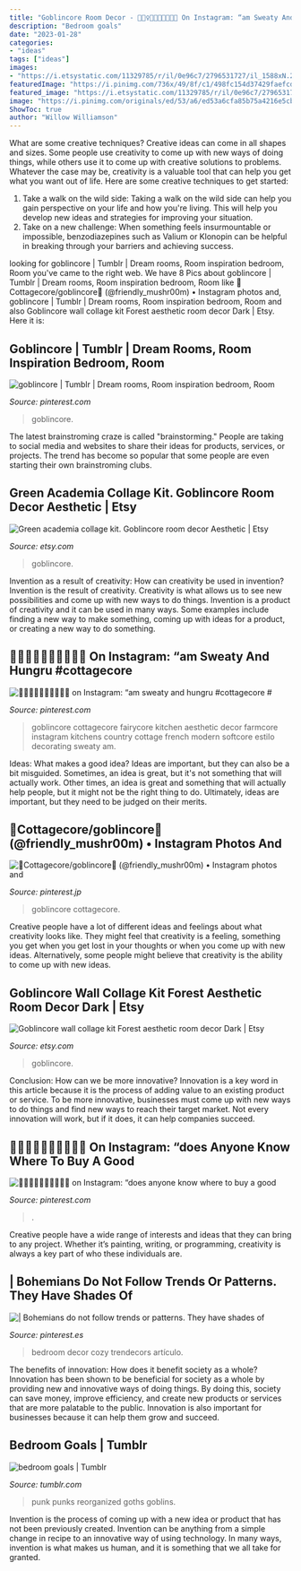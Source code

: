 ```yaml
---
title: "Goblincore Room Decor - 🧚🏻‍♀️🦋🐞🦆🍃🌻🍒🧺 On Instagram: “am Sweaty And Hungru #cottagecore #"
description: "Bedroom goals"
date: "2023-01-28"
categories:
- "ideas"
tags: ["ideas"]
images:
- "https://i.etsystatic.com/11329785/r/il/0e96c7/2796531727/il_1588xN.2796531727_kuno.jpg"
featuredImage: "https://i.pinimg.com/736x/49/8f/c1/498fc154d37429faefcd3ea8d7aea462.jpg"
featured_image: "https://i.etsystatic.com/11329785/r/il/0e96c7/2796531727/il_1588xN.2796531727_kuno.jpg"
image: "https://i.pinimg.com/originals/ed/53/a6/ed53a6cfa85b75a4216e5cb849e78405.png"
ShowToc: true
author: "Willow Williamson"
---
```



What are some creative techniques?
Creative ideas can come in all shapes and sizes. Some people use creativity to come up with new ways of doing things, while others use it to come up with creative solutions to problems. Whatever the case may be, creativity is a valuable tool that can help you get what you want out of life. Here are some creative techniques to get started: 
1. Take a walk on the wild side: Taking a walk on the wild side can help you gain perspective on your life and how you're living. This will help you develop new ideas and strategies for improving your situation. 
2. Take on a new challenge: When something feels insurmountable or impossible, benzodiazepines such as Valium or Klonopin can be helpful in breaking through your barriers and achieving success.

	

		
looking for goblincore | Tumblr | Dream rooms, Room inspiration bedroom, Room you've came to the right web. We have 8 Pics about goblincore | Tumblr | Dream rooms, Room inspiration bedroom, Room like 🍄Cottagecore/goblincore🌸 (@friendly_mushr00m) • Instagram photos and, goblincore | Tumblr | Dream rooms, Room inspiration bedroom, Room and also Goblincore wall collage kit Forest aesthetic room decor Dark | Etsy. Here it is:
		
    
## Goblincore | Tumblr | Dream Rooms, Room Inspiration Bedroom, Room

<img loading=lazy src="https://i.pinimg.com/736x/49/8f/c1/498fc154d37429faefcd3ea8d7aea462.jpg" onerror="this.onerror=null;this.src='https://tse2.mm.bing.net/th?id=OIP.ghzyN1TF9VRkEJQcl-eJ_AHaHa&amp;pid=15.1';" alt="goblincore | Tumblr | Dream rooms, Room inspiration bedroom, Room">

_Source: pinterest.com_

>goblincore. 

	

The latest brainstroming craze is called "brainstorming." People are taking to social media and websites to share their ideas for products, services, or projects. The trend has become so popular that some people are even starting their own brainstroming clubs.

    
## Green Academia Collage Kit. Goblincore Room Decor Aesthetic | Etsy

<img loading=lazy src="https://i.etsystatic.com/25779665/r/il/4c7fd4/2900807349/il_fullxfull.2900807349_sms6.jpg" onerror="this.onerror=null;this.src='https://tse4.mm.bing.net/th?id=OIP.uKIzaHOkXQYPFkE5Ntv6cQHaFj&amp;pid=15.1';" alt="Green academia collage kit. Goblincore room decor Aesthetic | Etsy">

_Source: etsy.com_

>goblincore. 

	

Invention as a result of creativity: How can creativity be used in invention?
Invention is the result of creativity. Creativity is what allows us to see new possibilities and come up with new ways to do things. Invention is a product of creativity and it can be used in many ways. Some examples include finding a new way to make something, coming up with ideas for a product, or creating a new way to do something.

    
## 🧚🏻‍♀️🦋🐞🦆🍃🌻🍒🧺 On Instagram: “am Sweaty And Hungru #cottagecore #

<img loading=lazy src="https://i.pinimg.com/736x/1d/cd/6e/1dcd6edc99b1149708b7f8f24feec6c8.jpg" onerror="this.onerror=null;this.src='https://tse4.mm.bing.net/th?id=OIP.tQ36TTIWnbKMt6_25aHvCgHaI1&amp;pid=15.1';" alt="🧚🏻‍♀️🦋🐞🦆🍃🌻🍒🧺 on Instagram: “am sweaty and hungru #cottagecore #">

_Source: pinterest.com_

>goblincore cottagecore fairycore kitchen aesthetic decor farmcore instagram kitchens country cottage french modern softcore estilo decorating sweaty am. 

	

Ideas: What makes a good idea?
Ideas are important, but they can also be a bit misguided. Sometimes, an idea is great, but it's not something that will actually work. Other times, an idea is great and something that will actually help people, but it might not be the right thing to do. Ultimately, ideas are important, but they need to be judged on their merits.

    
## 🍄Cottagecore/goblincore🌸 (@friendly_mushr00m) • Instagram Photos And

<img loading=lazy src="https://i.pinimg.com/originals/ed/53/a6/ed53a6cfa85b75a4216e5cb849e78405.png" onerror="this.onerror=null;this.src='https://tse2.mm.bing.net/th?id=OIP.oJ_XidnO7PQhQLytf5xHywHaHa&amp;pid=15.1';" alt="🍄Cottagecore/goblincore🌸 (@friendly_mushr00m) • Instagram photos and">

_Source: pinterest.jp_

>goblincore cottagecore. 

	

Creative people have a lot of different ideas and feelings about what creativity looks like. They might feel that creativity is a feeling, something you get when you get lost in your thoughts or when you come up with new ideas. Alternatively, some people might believe that creativity is the ability to come up with new ideas.

    
## Goblincore Wall Collage Kit Forest Aesthetic Room Decor Dark | Etsy

<img loading=lazy src="https://i.etsystatic.com/11329785/r/il/0e96c7/2796531727/il_1588xN.2796531727_kuno.jpg" onerror="this.onerror=null;this.src='https://tse3.mm.bing.net/th?id=OIP.IQ8w_vUeUN81u-1ag3T3lgHaFj&amp;pid=15.1';" alt="Goblincore wall collage kit Forest aesthetic room decor Dark | Etsy">

_Source: etsy.com_

>goblincore. 

	

Conclusion: How can we be more innovative?
Innovation is a key word in this article because it is the process of adding value to an existing product or service. To be more innovative, businesses must come up with new ways to do things and find new ways to reach their target market. Not every innovation will work, but if it does, it can help companies succeed.

    
## 🧚🏻‍♀️🦋🐞🦆🍃🌻🍒🧺 On Instagram: “does Anyone Know Where To Buy A Good

<img loading=lazy src="https://i.pinimg.com/736x/4b/db/01/4bdb01e4d9d250827bcccb86803e34ca.jpg" onerror="this.onerror=null;this.src='https://tse3.mm.bing.net/th?id=OIP.Nr6l-HwjO6B9Fe7zxFaw8wHaF2&amp;pid=15.1';" alt="🧚🏻‍♀️🦋🐞🦆🍃🌻🍒🧺 on Instagram: “does anyone know where to buy a good">

_Source: pinterest.com_

>. 

	

Creative people have a wide range of interests and ideas that they can bring to any project. Whether it’s painting, writing, or programming, creativity is always a key part of who these individuals are.

    
## | Bohemians Do Not Follow Trends Or Patterns. They Have Shades Of

<img loading=lazy src="https://i.pinimg.com/originals/56/ef/57/56ef570cfebc6746082d2dd67fceb005.jpg" onerror="this.onerror=null;this.src='https://tse3.mm.bing.net/th?id=OIP.cOxVol2k0SDGocPfrPdX0gHaIg&amp;pid=15.1';" alt="| Bohemians do not follow trends or patterns. They have shades of">

_Source: pinterest.es_

>bedroom decor cozy trendecors artículo. 

	

The benefits of innovation: How does it benefit society as a whole?
Innovation has been shown to be beneficial for society as a whole by providing new and innovative ways of doing things. By doing this, society can save money, improve efficiency, and create new products or services that are more palatable to the public. Innovation is also important for businesses because it can help them grow and succeed.

    
## Bedroom Goals | Tumblr

<img loading=lazy src="https://66.media.tumblr.com/c876a65f93ae057a6c67886763d63066/b35bd5ac72de5a6d-85/s2048x3072/3424b2883df11ff632e9a9f0ddfbbc341b3e97fa.jpg" onerror="this.onerror=null;this.src='https://tse2.mm.bing.net/th?id=OIP.syp6lVXCJfd-DfpHgN9u1QHaFj&amp;pid=15.1';" alt="bedroom goals | Tumblr">

_Source: tumblr.com_

>punk punks reorganized goths goblins. 

	

Invention is the process of coming up with a new idea or product that has not been previously created. Invention can be anything from a simple change in recipe to an innovative way of using technology. In many ways, invention is what makes us human, and it is something that we all take for granted.

